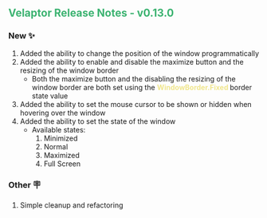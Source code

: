 ## <span style="color:mediumseagreen;font-weight:bold">Velaptor Release Notes - v0.13.0</span>

### **New** ✨

1. Added the ability to change the position of the window programmatically
2. Added the ability to enable and disable the maximize button and the resizing of the window border
   * Both the maximize button and the disabling the resizing of the window border are both set using the <span style='font-weight: bold; color: khaki'>WindowBorder.Fixed </span> border state value
3. Added the ability to set the mouse cursor to be shown or hidden when hovering over the window
4. Added the ability to set the state of the window
   * Available states:
     1. Minimized
     2. Normal
     3. Maximized
     4. Full Screen

### **Other** 🪧

1. Simple cleanup and refactoring
